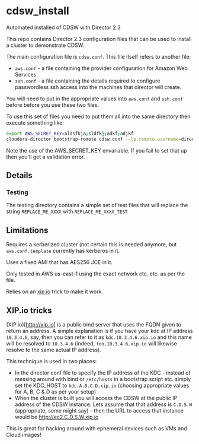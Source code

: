 # cdsw_install
Automated installed of CDSW with Director 2.3

This repo contains Director 2.3 configuration files that can be used to install a cluster to demonstrate CDSW.

The main configuration file is `cdsw.conf`. This file itself refers to another file:
* `aws.conf` - a file containing the provider configuration for Amazon Web Services
* `ssh.conf` - a file containing the details required to configure passwordless ssh access into the machines that director will create.

You will need to put in the appropriate values into `aws.conf` and `ssh.conf` before before you use these two files.

To use this set of files you need to put them all into the same directory then execute something like:
```sh
export AWS_SECRET_KEY=aldsfkja;sldfkj;adkf;adjkf
cloudera-director bootstrap-remote cdsw.conf --lp.remote.username=director --lp.remote.password=cloudera
```
Note the use of the AWS_SECRET_KEY envariable. If you fail to set that up then you'll get a validation error.

## Details
### Testing
The testing directory contains a simple set of test files that will replace the string `REPLACE_ME_XXXX` with `REPLACE_ME_XXXX_TEST`

## Limitations
Requires a kerberized cluster (not certain this is needed anymore, but `aws.conf.template` currently has kerberos in it.

Uses a fixed AMI that has AES256 JCE in it.

Only tested in AWS us-east-1 using the exact network etc. etc. as per the file.

Relies on an [xip.io](http://xip.io) trick to make it work.

## XIP.io tricks
(XIP.io)[http://xip.io] is a public bind server that uses the FQDN given to return an address. A simple explanation is if you have your kdc at IP address `10.3.4.6`, say, then you can refer to it as `kdc.10.3.4.6.xip.io` and this name will be resolved to `10.3.4.6` (indeed, `foo.10.3.4.6.xip.io` will likewise resolve to the same actual IP address).

This technique is used in two places:
+ In the director conf file to specify the IP address of the KDC - instead of messing around with bind or `/etc/hosts` in a bootstrap script etc. simply set the KDC_HOST to `kdc.A.B.C.D.xip.io` (choosing appropriate values for A, B, C & D as per your setup)
+ When the cluster is built you will access the CDSW at the public IP address of the CDSW instance. Lets assume that that address is `C.D.S.W` (appropriate, some might say) - then the URL to access that instance would be http://ec2.C.D.S.W.xip.io

This is great for hacking around with ephemeral devices such as VMs and Cloud images!

